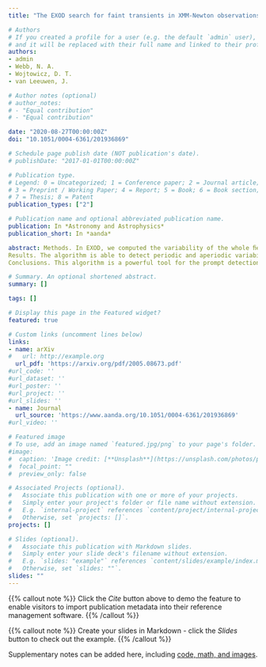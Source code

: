 ```yaml
---
title: "The EXOD search for faint transients in XMM-Newton observations: Method and discovery of four extragalactic Type I X-ray bursters"

# Authors
# If you created a profile for a user (e.g. the default `admin` user), write the username (folder name) here 
# and it will be replaced with their full name and linked to their profile.
authors:
- admin 
- Webb, N. A.
- Wojtowicz, D. T.
- van Leeuwen, J.

# Author notes (optional)
# author_notes:
# - "Equal contribution"
# - "Equal contribution"

date: "2020-08-27T00:00:00Z"
doi: "10.1051/0004-6361/201936869"

# Schedule page publish date (NOT publication's date).
# publishDate: "2017-01-01T00:00:00Z"

# Publication type.
# Legend: 0 = Uncategorized; 1 = Conference paper; 2 = Journal article;
# 3 = Preprint / Working Paper; 4 = Report; 5 = Book; 6 = Book section;
# 7 = Thesis; 8 = Patent
publication_types: ["2"]

# Publication name and optional abbreviated publication name.
publication: In *Astronomy and Astrophysics*
publication_short: In *aanda*

abstract: Methods. In EXOD, we computed the variability of the whole ﬁeld of view by ﬁrst binning in time the counts detected in each pixel of the detector. We next computed the diﬀerence between the median and maximal number of counts in each time bin and pixel to detect variability. We applied EXOD to 5751 observations in the full frame mode and compared the variability of the detected sources to the standard χ2 and Kolmogorov–Smirnov (KS) variability tests.
Results. The algorithm is able to detect periodic and aperiodic variability, with both short and long ﬂares. Of the sources detected by EXOD, 60−95\% are also shown to be variable by the standard χ2 and KS tests. EXOD computes the variability over the entire ﬁeld of view faster than the light curve generation takes for all the individual sources. We detect a total of 2961 X-ray variable sources. After removing the spurious detections, we obtain a net number of 2536 variable sources. Of these we investigate the nature of 35 sources with no previously conﬁrmed classiﬁcation. Amongst the new sources, we ﬁnd stellar ﬂares and AGNs, in addition to four extragalactic type I X-ray bursters that double the known neutron-star population in M31.
Conclusions. This algorithm is a powerful tool for the prompt detection of interesting variable sources in XMM-Newton observations. EXOD also detects fast transients that other variability tests would classify as non-variable due to their short duration and low number of counts. This is of increasing importance for the multi-messenger detection of transient sources. Finally, EXOD allows us to identify the nature of compact objects through their variability and to detect rare compact objects. We demonstrate this through the discovery of four extragalactic neutron-star low-mass X-ray binaries, doubling the number of known neutron stars in M31.

# Summary. An optional shortened abstract.
summary: []

tags: []

# Display this page in the Featured widget?
featured: true

# Custom links (uncomment lines below)
links:
- name: arXiv
#   url: http://example.org
  url_pdf: 'https://arxiv.org/pdf/2005.08673.pdf'
#url_code: ''
#url_dataset: ''
#url_poster: ''
#url_project: ''
#url_slides: ''
- name: Journal
  url_source: 'https://www.aanda.org/10.1051/0004-6361/201936869'
#url_video: ''

# Featured image
# To use, add an image named `featured.jpg/png` to your page's folder. 
#image:
#  caption: 'Image credit: [**Unsplash**](https://unsplash.com/photos/pLCdAaMFLTE)'
#  focal_point: ""
#  preview_only: false

# Associated Projects (optional).
#   Associate this publication with one or more of your projects.
#   Simply enter your project's folder or file name without extension.
#   E.g. `internal-project` references `content/project/internal-project/index.md`.
#   Otherwise, set `projects: []`.
projects: []

# Slides (optional).
#   Associate this publication with Markdown slides.
#   Simply enter your slide deck's filename without extension.
#   E.g. `slides: "example"` references `content/slides/example/index.md`.
#   Otherwise, set `slides: ""`.
slides: ""
---
```


{{% callout note %}}
Click the *Cite* button above to demo the feature to enable visitors to import publication metadata into their reference management software.
{{% /callout %}}

{{% callout note %}}
Create your slides in Markdown - click the *Slides* button to check out the example.
{{% /callout %}}

Supplementary notes can be added here, including [code, math, and images](https://wowchemy.com/docs/writing-markdown-latex/).
